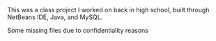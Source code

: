 This was a class project I worked on back in high school, built through NetBeans IDE, Java, and MySQL.

Some missing files due to confidentiality reasons
